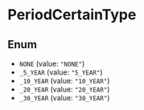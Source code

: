 # PeriodCertainType

## Enum

* `NONE` (value: `"NONE"`)
* `_5_YEAR` (value: `"5_YEAR"`)
* `_10_YEAR` (value: `"10_YEAR"`)
* `_20_YEAR` (value: `"20_YEAR"`)
* `_30_YEAR` (value: `"30_YEAR"`)
